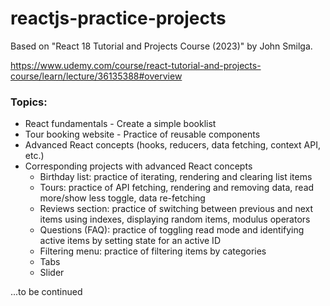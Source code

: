 # reactjs-practice-projects

Based on "React 18 Tutorial and Projects Course (2023)" by John Smilga.

https://www.udemy.com/course/react-tutorial-and-projects-course/learn/lecture/36135388#overview

### Topics:

- React fundamentals - Create a simple booklist
- Tour booking website - Practice of reusable components
- Advanced React concepts (hooks, reducers, data fetching, context API, etc.)
- Corresponding projects with advanced React concepts
    - Birthday list: practice of iterating, rendering and clearing list items
    - Tours: practice of API fetching, rendering and removing data, read more/show less toggle, data re-fetching
    - Reviews section: practice of switching between previous and next items using indexes, displaying random items, modulus operators
    - Questions (FAQ): practice of toggling read mode and identifying active items by setting state for an active ID
    - Filtering menu: practice of filtering items by categories
    - Tabs
    - Slider

...to be continued 